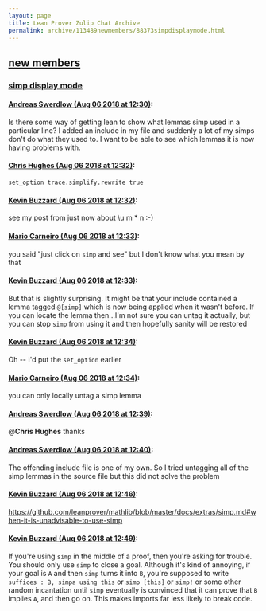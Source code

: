 ```yaml
---
layout: page
title: Lean Prover Zulip Chat Archive 
permalink: archive/113489newmembers/88373simpdisplaymode.html
---
```


## [new members](index.html)
### [simp display mode](88373simpdisplaymode.html)

#### [Andreas Swerdlow (Aug 06 2018 at 12:30)](https://leanprover.zulipchat.com/#narrow/stream/113489-new%20members/topic/simp%20display%20mode/near/130969966):
Is there some way of getting lean to show what lemmas simp used in a particular line? I added an include in my file and suddenly a lot of my simps don't do what they used to. I want to be able to see which lemmas it is now having problems with.

#### [Chris Hughes (Aug 06 2018 at 12:32)](https://leanprover.zulipchat.com/#narrow/stream/113489-new%20members/topic/simp%20display%20mode/near/130970048):
`set_option trace.simplify.rewrite true`

#### [Kevin Buzzard (Aug 06 2018 at 12:32)](https://leanprover.zulipchat.com/#narrow/stream/113489-new%20members/topic/simp%20display%20mode/near/130970060):
see my post from just now about \u m * n :-)

#### [Mario Carneiro (Aug 06 2018 at 12:33)](https://leanprover.zulipchat.com/#narrow/stream/113489-new%20members/topic/simp%20display%20mode/near/130970090):
you said "just click on `simp` and see" but I don't know what you mean by that

#### [Kevin Buzzard (Aug 06 2018 at 12:33)](https://leanprover.zulipchat.com/#narrow/stream/113489-new%20members/topic/simp%20display%20mode/near/130970092):
But that is slightly surprising. It might be that your include contained a lemma tagged `@[simp]` which is now being applied when it wasn't before. If you can locate the lemma then...I'm not sure you can untag it actually, but you can stop `simp` from using it and then hopefully sanity will be restored

#### [Kevin Buzzard (Aug 06 2018 at 12:34)](https://leanprover.zulipchat.com/#narrow/stream/113489-new%20members/topic/simp%20display%20mode/near/130970096):
Oh -- I'd put the `set_option` earlier

#### [Mario Carneiro (Aug 06 2018 at 12:34)](https://leanprover.zulipchat.com/#narrow/stream/113489-new%20members/topic/simp%20display%20mode/near/130970153):
you can only locally untag a simp lemma

#### [Andreas Swerdlow (Aug 06 2018 at 12:39)](https://leanprover.zulipchat.com/#narrow/stream/113489-new%20members/topic/simp%20display%20mode/near/130970368):
@**Chris Hughes**  thanks

#### [Andreas Swerdlow (Aug 06 2018 at 12:40)](https://leanprover.zulipchat.com/#narrow/stream/113489-new%20members/topic/simp%20display%20mode/near/130970448):
The offending include file is one of my own. So I tried untagging all of the simp lemmas in the source file but this did not solve the problem

#### [Kevin Buzzard (Aug 06 2018 at 12:46)](https://leanprover.zulipchat.com/#narrow/stream/113489-new%20members/topic/simp%20display%20mode/near/130970698):
https://github.com/leanprover/mathlib/blob/master/docs/extras/simp.md#when-it-is-unadvisable-to-use-simp

#### [Kevin Buzzard (Aug 06 2018 at 12:49)](https://leanprover.zulipchat.com/#narrow/stream/113489-new%20members/topic/simp%20display%20mode/near/130970809):
If you're using `simp` in the middle of a proof, then you're asking for trouble. You should only use `simp` to close a goal. Although it's kind of annoying, if your goal is `A` and then `simp` turns it into `B`, you're supposed to write `suffices : B, simpa using this` or `simp [this]` or `simp!` or some other random incantation until `simp` eventually is convinced that it can prove that `B` implies `A`, and then go on. This makes imports far less likely to break code.


